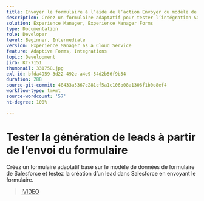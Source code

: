 ```yaml
---
title: Envoyer le formulaire à l’aide de l’action Envoyer du modèle de données de formulaire
description: Créez un formulaire adaptatif pour tester l’intégration Salesforce en créant un objet Lead lors de l’envoi du formulaire.
solution: Experience Manager, Experience Manager Forms
type: Documentation
role: Developer
level: Beginner, Intermediate
version: Experience Manager as a Cloud Service
feature: Adaptive Forms, Integrations
topic: Development
jira: KT-7151
thumbnail: 331758.jpg
exl-id: bfda4959-3d22-492e-a4e9-54d2b56f9b54
duration: 288
source-git-commit: 48433a5367c281cf5a1c106b08a1306f1b0e8ef4
workflow-type: tm+mt
source-wordcount: '57'
ht-degree: 100%

---
```


# Tester la génération de leads à partir de l’envoi du formulaire

Créez un formulaire adaptatif basé sur le modèle de données de formulaire de Salesforce et testez la création d’un lead dans Salesforce en envoyant le formulaire.

>[!VIDEO](https://video.tv.adobe.com/v/331758?quality=12&learn=on)
